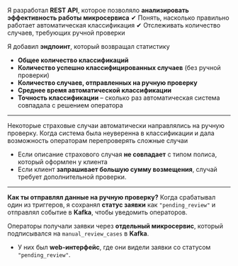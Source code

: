 
Я разработал **REST API**, которое позволяло **анализировать эффективность работы микросервиса**
✔ Понять, насколько правильно работает автоматическая классификация
✔ Отслеживать количество случаев, требующих ручной проверки

Я добавил **эндпоинт**, который возвращал статистику
- **Общее количество классификаций**
- **Количество успешно классифицированных случаев** (без ручной проверки)
- **Количество случаев, отправленных на ручную проверку**
- **Среднее время автоматической классификации**
- **Точность классификации** – сколько раз автоматическая система совпадала с решением оператора
---
Некоторые страховые случаи автоматически направлялись на ручную проверку. Когда система была неуверенна в классификации и дала возможность операторам перепроверять сложные случаи

- Если описание страхового случая **не совпадает** с типом полиса, который оформлен у клиента
- Если клиент **запрашивает большую сумму возмещения**, случай требует дополнительной проверки.
---
**Как ты отправлял данные на ручную проверку?**
Когда срабатывал один из триггеров, я сохранял **статус заявки** как `"pending_review"` и отправлял событие в **Kafka**, чтобы уведомить операторов.

Операторы получали заявки через **отдельный микросервис**, который подписывался на `manual_review_cases` в **Kafka**.
- У них был **web-интерфейс**, где они видели заявки со статусом `"pending_review"`.